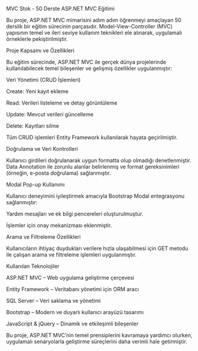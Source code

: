 MVC Stok - 50 Derste ASP.NET MVC Eğitimi

Bu proje, ASP.NET MVC mimarisini adım adım öğrenmeyi amaçlayan 50 derslik bir eğitim sürecinin parçasıdır. Model-View-Controller (MVC) yapısının temel ve ileri seviye kullanım teknikleri ele alınarak, uygulamalı örneklerle pekiştirilmiştir.

Proje Kapsamı ve Özellikleri

Bu eğitim sürecinde, ASP.NET MVC ile gerçek dünya projelerinde kullanılabilecek temel bileşenler ve gelişmiş özellikler uygulanmıştır:


Veri Yönetimi (CRUD İşlemleri)

Create: Yeni kayıt ekleme

Read: Verileri listeleme ve detay görüntüleme

Update: Mevcut verileri güncelleme

Delete: Kayıtları silme

Tüm CRUD işlemleri Entity Framework kullanılarak hayata geçirilmiştir.


Doğrulama ve Veri Kontrolleri

Kullanıcı girdileri doğrulanarak uygun formatta olup olmadığı denetlenmiştir.
Data Annotation ile zorunlu alanlar belirlenmiş ve format gereksinimleri (örneğin, e-posta doğrulama) sağlanmıştır.


Modal Pop-up Kullanımı

Kullanıcı deneyimini iyileştirmek amacıyla Bootstrap Modal entegrasyonu sağlanmıştır:

Yardım mesajları ve ek bilgi pencereleri oluşturulmuştur.

İşlemler için onay mekanizması eklenmiştir.


Arama ve Filtreleme Özellikleri

Kullanıcıların ihtiyaç duydukları verilere hızla ulaşabilmesi için GET metodu ile çalışan arama ve filtreleme işlemleri uygulanmıştır.


Kullanılan Teknolojiler

ASP.NET MVC – Web uygulama geliştirme çerçevesi

Entity Framework – Veritabanı yönetimi için ORM aracı

SQL Server – Veri saklama ve yönetimi

Bootstrap – Modern ve duyarlı kullanıcı arayüzü tasarımı

JavaScript & jQuery – Dinamik ve etkileşimli bileşenler

Bu proje, ASP.NET MVC’nin temel prensiplerini kavramaya yardımcı olurken, uygulamalı senaryolarla geliştirme süreçlerini daha verimli hale getirmiştir. 

